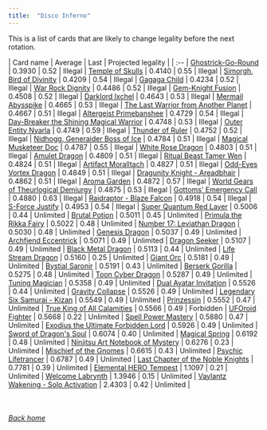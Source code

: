 ```yaml
---
title:  "Disco Inferno"
---
```


This is a list of cards that are likely to change legality before the next rotation.

| Card name | Average | Last | Projected legality |
| :-- |
[Ghostrick-Go-Round](https://db.ygoprodeck.com/card/?search=Ghostrick-Go-Round) | 0.3930 | 0.52 | Illegal |
[Temple of Skulls](https://db.ygoprodeck.com/card/?search=Temple%20of%20Skulls) | 0.4140 | 0.55 | Illegal |
[Simorgh, Bird of Divinity](https://db.ygoprodeck.com/card/?search=Simorgh,%20Bird%20of%20Divinity) | 0.4209 | 0.54 | Illegal |
[Gagaga Child](https://db.ygoprodeck.com/card/?search=Gagaga%20Child) | 0.4234 | 0.52 | Illegal |
[War Rock Dignity](https://db.ygoprodeck.com/card/?search=War%20Rock%20Dignity) | 0.4486 | 0.52 | Illegal |
[Gem-Knight Fusion](https://db.ygoprodeck.com/card/?search=Gem-Knight%20Fusion) | 0.4508 | 0.52 | Illegal |
[Darklord Ixchel](https://db.ygoprodeck.com/card/?search=Darklord%20Ixchel) | 0.4643 | 0.53 | Illegal |
[Mermail Abysspike](https://db.ygoprodeck.com/card/?search=Mermail%20Abysspike) | 0.4665 | 0.53 | Illegal |
[The Last Warrior from Another Planet](https://db.ygoprodeck.com/card/?search=The%20Last%20Warrior%20from%20Another%20Planet) | 0.4667 | 0.51 | Illegal |
[Altergeist Primebanshee](https://db.ygoprodeck.com/card/?search=Altergeist%20Primebanshee) | 0.4729 | 0.54 | Illegal |
[Day-Breaker the Shining Magical Warrior](https://db.ygoprodeck.com/card/?search=Day-Breaker%20the%20Shining%20Magical%20Warrior) | 0.4748 | 0.53 | Illegal |
[Outer Entity Nyarla](https://db.ygoprodeck.com/card/?search=Outer%20Entity%20Nyarla) | 0.4749 | 0.59 | Illegal |
[Thunder of Ruler](https://db.ygoprodeck.com/card/?search=Thunder%20of%20Ruler) | 0.4752 | 0.52 | Illegal |
[Nidhogg, Generaider Boss of Ice](https://db.ygoprodeck.com/card/?search=Nidhogg,%20Generaider%20Boss%20of%20Ice) | 0.4784 | 0.51 | Illegal |
[Magical Musketeer Doc](https://db.ygoprodeck.com/card/?search=Magical%20Musketeer%20Doc) | 0.4787 | 0.55 | Illegal |
[White Rose Dragon](https://db.ygoprodeck.com/card/?search=White%20Rose%20Dragon) | 0.4803 | 0.51 | Illegal |
[Amulet Dragon](https://db.ygoprodeck.com/card/?search=Amulet%20Dragon) | 0.4809 | 0.51 | Illegal |
[Ritual Beast Tamer Wen](https://db.ygoprodeck.com/card/?search=Ritual%20Beast%20Tamer%20Wen) | 0.4824 | 0.51 | Illegal |
[Artifact Moralltach](https://db.ygoprodeck.com/card/?search=Artifact%20Moralltach) | 0.4827 | 0.51 | Illegal |
[Odd-Eyes Vortex Dragon](https://db.ygoprodeck.com/card/?search=Odd-Eyes%20Vortex%20Dragon) | 0.4849 | 0.51 | Illegal |
[Dragunity Knight - Areadbhair](https://db.ygoprodeck.com/card/?search=Dragunity%20Knight%20-%20Areadbhair) | 0.4862 | 0.51 | Illegal |
[Aroma Garden](https://db.ygoprodeck.com/card/?search=Aroma%20Garden) | 0.4872 | 0.57 | Illegal |
[World Gears of Theurlogical Demiurgy](https://db.ygoprodeck.com/card/?search=World%20Gears%20of%20Theurlogical%20Demiurgy) | 0.4875 | 0.53 | Illegal |
[Gottoms' Emergency Call](https://db.ygoprodeck.com/card/?search=Gottoms'%20Emergency%20Call) | 0.4880 | 0.63 | Illegal |
[Raidraptor - Blaze Falcon](https://db.ygoprodeck.com/card/?search=Raidraptor%20-%20Blaze%20Falcon) | 0.4918 | 0.54 | Illegal |
[S-Force Justify](https://db.ygoprodeck.com/card/?search=S-Force%20Justify) | 0.4953 | 0.54 | Illegal |
[Super Quantum Red Layer](https://db.ygoprodeck.com/card/?search=Super%20Quantum%20Red%20Layer) | 0.5006 | 0.44 | Unlimited |
[Brutal Potion](https://db.ygoprodeck.com/card/?search=Brutal%20Potion) | 0.5011 | 0.45 | Unlimited |
[Primula the Rikka Fairy](https://db.ygoprodeck.com/card/?search=Primula%20the%20Rikka%20Fairy) | 0.5022 | 0.48 | Unlimited |
[Number 17: Leviathan Dragon](https://db.ygoprodeck.com/card/?search=Number%2017:%20Leviathan%20Dragon) | 0.5030 | 0.48 | Unlimited |
[Genesis Dragon](https://db.ygoprodeck.com/card/?search=Genesis%20Dragon) | 0.5037 | 0.49 | Unlimited |
[Archfiend Eccentrick](https://db.ygoprodeck.com/card/?search=Archfiend%20Eccentrick) | 0.5071 | 0.49 | Unlimited |
[Dragon Seeker](https://db.ygoprodeck.com/card/?search=Dragon%20Seeker) | 0.5107 | 0.49 | Unlimited |
[Black Metal Dragon](https://db.ygoprodeck.com/card/?search=Black%20Metal%20Dragon) | 0.5113 | 0.44 | Unlimited |
[Life Stream Dragon](https://db.ygoprodeck.com/card/?search=Life%20Stream%20Dragon) | 0.5160 | 0.25 | Unlimited |
[Giant Orc](https://db.ygoprodeck.com/card/?search=Giant%20Orc) | 0.5181 | 0.49 | Unlimited |
[Bystial Saronir](https://db.ygoprodeck.com/card/?search=Bystial%20Saronir) | 0.5191 | 0.43 | Unlimited |
[Berserk Gorilla](https://db.ygoprodeck.com/card/?search=Berserk%20Gorilla) | 0.5275 | 0.48 | Unlimited |
[Toon Cyber Dragon](https://db.ygoprodeck.com/card/?search=Toon%20Cyber%20Dragon) | 0.5287 | 0.49 | Unlimited |
[Tuning Magician](https://db.ygoprodeck.com/card/?search=Tuning%20Magician) | 0.5358 | 0.49 | Unlimited |
[Dual Avatar Invitation](https://db.ygoprodeck.com/card/?search=Dual%20Avatar%20Invitation) | 0.5526 | 0.44 | Unlimited |
[Gravity Collapse](https://db.ygoprodeck.com/card/?search=Gravity%20Collapse) | 0.5526 | 0.49 | Unlimited |
[Legendary Six Samurai - Kizan](https://db.ygoprodeck.com/card/?search=Legendary%20Six%20Samurai%20-%20Kizan) | 0.5549 | 0.49 | Unlimited |
[Prinzessin](https://db.ygoprodeck.com/card/?search=Prinzessin) | 0.5552 | 0.47 | Unlimited |
[True King of All Calamities](https://db.ygoprodeck.com/card/?search=True%20King%20of%20All%20Calamities) | 0.5566 | 0.49 | Forbidden |
[UFOroid Fighter](https://db.ygoprodeck.com/card/?search=UFOroid%20Fighter) | 0.5668 | 0.22 | Unlimited |
[Spell Power Mastery](https://db.ygoprodeck.com/card/?search=Spell%20Power%20Mastery) | 0.5880 | 0.47 | Unlimited |
[Exodius the Ultimate Forbidden Lord](https://db.ygoprodeck.com/card/?search=Exodius%20the%20Ultimate%20Forbidden%20Lord) | 0.5926 | 0.49 | Unlimited |
[Sword of Dragon's Soul](https://db.ygoprodeck.com/card/?search=Sword%20of%20Dragon's%20Soul) | 0.6074 | 0.40 | Unlimited |
[Magical Spring](https://db.ygoprodeck.com/card/?search=Magical%20Spring) | 0.6192 | 0.48 | Unlimited |
[Ninjitsu Art Notebook of Mystery](https://db.ygoprodeck.com/card/?search=Ninjitsu%20Art%20Notebook%20of%20Mystery) | 0.6276 | 0.23 | Unlimited |
[Mischief of the Gnomes](https://db.ygoprodeck.com/card/?search=Mischief%20of%20the%20Gnomes) | 0.6615 | 0.43 | Unlimited |
[Psychic Lifetrancer](https://db.ygoprodeck.com/card/?search=Psychic%20Lifetrancer) | 0.6787 | 0.49 | Unlimited |
[Last Chapter of the Noble Knights](https://db.ygoprodeck.com/card/?search=Last%20Chapter%20of%20the%20Noble%20Knights) | 0.7781 | 0.39 | Unlimited |
[Elemental HERO Tempest](https://db.ygoprodeck.com/card/?search=Elemental%20HERO%20Tempest) | 1.1097 | 0.21 | Unlimited |
[Welcome Labrynth](https://db.ygoprodeck.com/card/?search=Welcome%20Labrynth) | 1.3946 | 0.15 | Unlimited |
[Vaylantz Wakening - Solo Activation](https://db.ygoprodeck.com/card/?search=Vaylantz%20Wakening%20-%20Solo%20Activation) | 2.4303 | 0.42 | Unlimited |

<br>

###### [Back home](index)